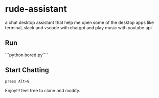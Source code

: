 # rude-assistant
a chat desktop assistant that help me open some of the desktop apps like terminal, slack and vscode with chatgpt and play music with youtube api

## Run
```python bored.py````

## Start Chatting
```press Alt+G```

Enjoy!!! feel free to clone and modify.
